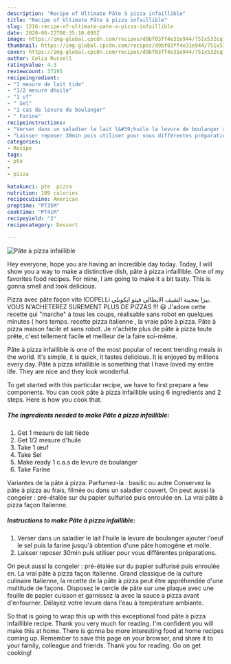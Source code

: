 ```yaml
---
description: "Recipe of Ultimate Pâte à pizza infaillible"
title: "Recipe of Ultimate Pâte à pizza infaillible"
slug: 1216-recipe-of-ultimate-pate-a-pizza-infaillible
date: 2020-06-22T08:35:10.695Z
image: https://img-global.cpcdn.com/recipes/d9bf03ff4e31e944/751x532cq70/pate-a-pizza-infaillible-photo-principale-de-la-recette.jpg
thumbnail: https://img-global.cpcdn.com/recipes/d9bf03ff4e31e944/751x532cq70/pate-a-pizza-infaillible-photo-principale-de-la-recette.jpg
cover: https://img-global.cpcdn.com/recipes/d9bf03ff4e31e944/751x532cq70/pate-a-pizza-infaillible-photo-principale-de-la-recette.jpg
author: Celia Russell
ratingvalue: 4.3
reviewcount: 37195
recipeingredient:
- "1 mesure de lait tide"
- "1/2 mesure dhuile"
- "1 uf"
- " Sel"
- "1 cas de levure de boulanger"
- " Farine"
recipeinstructions:
- "Verser dans un saladier le lait l&#39;huile la levure de boulanger ajouter l&#39;oeuf le sel puis la farine jusqu&#39;à obtention d&#39;une pâte homogène et molle."
- "Laisser reposer 30min puis utiliser pour vous différentes préparations."
categories:
- Recipe
tags:
- pte
- 
- pizza

katakunci: pte  pizza 
nutrition: 109 calories
recipecuisine: American
preptime: "PT35M"
cooktime: "PT41M"
recipeyield: "2"
recipecategory: Dessert

---
```



![Pâte à pizza infaillible](https://img-global.cpcdn.com/recipes/d9bf03ff4e31e944/751x532cq70/pate-a-pizza-infaillible-photo-principale-de-la-recette.jpg)

Hey everyone, hope you are having an incredible day today. Today, I will show you a way to make a distinctive dish, pâte à pizza infaillible. One of my favorites food recipes. For mine, I am going to make it a bit tasty. This is gonna smell and look delicious.

Pizza avec pâte façon vito ICOPELLi بيزا بعجينة الشيف الايطالي فيتو ايكوبلي. VOUS N&#39;ACHETEREZ SUREMENT PLUS DE PIZZAS !!! 😃 J&#39;adore cette recette qui &#34;marche&#34; à tous les coups, réalisable sans robot en quelques minutes ( hors temps. recette pizza italienne , la vraie pâte à pizza. Pâte à pizza maison facile et sans robot. Je n&#39;achète plus de pâte à pizza toute prête, c&#39;est tellement facile et meilleur de la faire soi-même.

Pâte à pizza infaillible is one of the most popular of recent trending meals in the world. It's simple, it is quick, it tastes delicious. It is enjoyed by millions every day. Pâte à pizza infaillible is something that I have loved my entire life. They are nice and they look wonderful.


To get started with this particular recipe, we have to first prepare a few components. You can cook pâte à pizza infaillible using 6 ingredients and 2 steps. Here is how you cook that.

<!--inarticleads1-->

##### The ingredients needed to make Pâte à pizza infaillible:

1. Get 1 mesure de lait tiède
1. Get 1/2 mesure d&#39;huile
1. Take 1 œuf
1. Take  Sel
1. Make ready 1 c.a.s de levure de boulanger
1. Take  Farine


Variantes de la pâte à pizza. Parfumez-la : basilic ou autre Conservez la pâte à pizza au frais, filmée ou dans un saladier couvert. On peut aussi la congeler : pré-étalée sur du papier sulfurisé puis enroulée en. La vrai pâte à pizza façon Italienne. 

<!--inarticleads2-->

##### Instructions to make Pâte à pizza infaillible:

1. Verser dans un saladier le lait l&#39;huile la levure de boulanger ajouter l&#39;oeuf le sel puis la farine jusqu&#39;à obtention d&#39;une pâte homogène et molle.
1. Laisser reposer 30min puis utiliser pour vous différentes préparations.


On peut aussi la congeler : pré-étalée sur du papier sulfurisé puis enroulée en. La vrai pâte à pizza façon Italienne. Grand classique de la culture culinaire Italienne, la recette de la pâte à pizza peut être appréhendée d&#39;une multitude de façons. Disposez le cercle de pâte sur une plaque avec une feuille de papier cuisson et garnissez la avec la sauce a pizza avant d&#39;enfourner. Délayez votre levure dans l&#39;eau à température ambiante. 

So that is going to wrap this up with this exceptional food pâte à pizza infaillible recipe. Thank you very much for reading. I'm confident you will make this at home. There is gonna be more interesting food at home recipes coming up. Remember to save this page on your browser, and share it to your family, colleague and friends. Thank you for reading. Go on get cooking!
